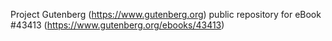 Project Gutenberg (https://www.gutenberg.org) public repository for eBook #43413 (https://www.gutenberg.org/ebooks/43413)
